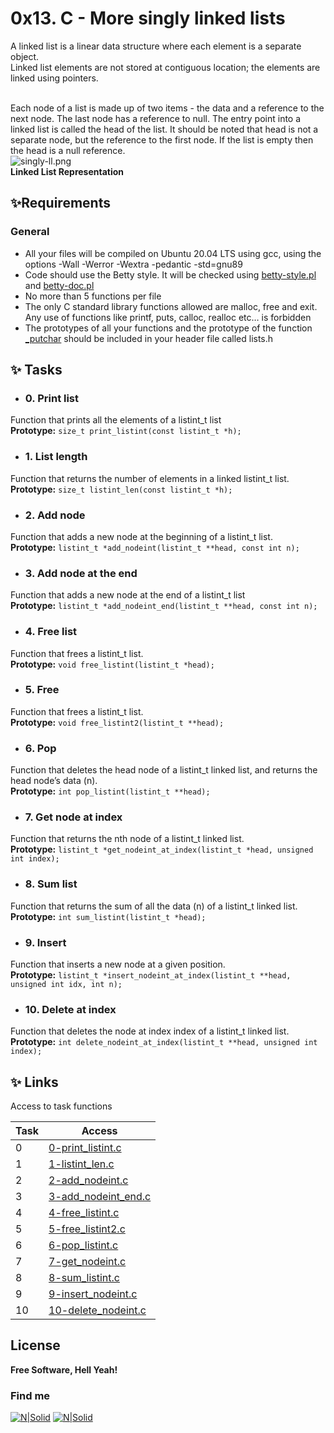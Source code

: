 # **0x13. C - More singly linked lists**
A linked list is a linear data structure where each element is a separate object.<br>
Linked list elements are not stored at contiguous location; the elements are linked using pointers.<br><br>

Each node of a list is made up of two items - the data and a reference to the next node. The last node has a reference to null. The entry point into a linked list is called the head of the list. It should be noted that head is not a separate node, but the reference to the first node. If the list is empty then the head is a null reference.<br>
![singly-ll.png](https://i.postimg.cc/ZRW6L44R/singly-ll.png)<br>
**Linked List Representation**

## ✨**Requirements**
###  General 
- All your files will be compiled on Ubuntu 20.04 LTS using gcc, using the options -Wall -Werror -Wextra -pedantic -std=gnu89
- Code should use the Betty style. It will be checked using [betty-style.pl] and [betty-doc.pl]
- No more than 5 functions per file
- The only C standard library functions allowed are malloc, free and exit. Any use of functions like printf, puts, calloc, realloc etc… is forbidden
- The prototypes of all your functions and the prototype of the function [_putchar] should be included in your header file called lists.h


## ✨ **Tasks**
- ### 0. Print list
Function that prints all the elements of a listint_t list <br>
**Prototype:** ```size_t print_listint(const listint_t *h);``` 
- ### 1. List length
Function that returns the number of elements in a linked listint_t list. <br>
**Prototype:** ```size_t listint_len(const listint_t *h);``` 
- ### 2. Add node
Function that adds a new node at the beginning of a listint_t list. <br>
**Prototype:** ```listint_t *add_nodeint(listint_t **head, const int n);``` 
- ### 3. Add node at the end
Function that adds a new node at the end of a listint_t list <br>
**Prototype:** ```listint_t *add_nodeint_end(listint_t **head, const int n);``` 
- ### 4. Free list
Function that frees a listint_t list.<br>
**Prototype:** ```void free_listint(listint_t *head);``` 
- ### 5. Free
Function that frees a listint_t list. <br>
**Prototype:** ```void free_listint2(listint_t **head);``` 
- ### 6. Pop
Function that deletes the head node of a listint_t linked list, and returns the head node’s data (n). <br>
**Prototype:** ```int pop_listint(listint_t **head);``` 
- ### 7. Get node at index
Function that returns the nth node of a listint_t linked list. <br>
**Prototype:** ```listint_t *get_nodeint_at_index(listint_t *head, unsigned int index);``` 
- ### 8. Sum list
Function that returns the sum of all the data (n) of a listint_t linked list. <br>
**Prototype:** ```int sum_listint(listint_t *head);``` 
- ### 9. Insert
Function that inserts a new node at a given position. <br>
**Prototype:** ```listint_t *insert_nodeint_at_index(listint_t **head, unsigned int idx, int n);``` 
- ### 10. Delete at index
Function that deletes the node at index index of a listint_t linked list. <br>
**Prototype:** ```int delete_nodeint_at_index(listint_t **head, unsigned int index);``` 

## ✨  Links

Access to task functions

| Task | Access|
| ------ | ------ |
| 0| [0-print_listint.c] |
| 1 | [1-listint_len.c] |
| 2 | [2-add_nodeint.c] |
| 3 | [3-add_nodeint_end.c] |
| 4 | [4-free_listint.c] |
| 5 | [5-free_listint2.c]|
| 6 | [6-pop_listint.c] |
| 7 | [7-get_nodeint.c] |
| 8 | [8-sum_listint.c]|
| 9 | [9-insert_nodeint.c] |
| 10 | [10-delete_nodeint.c]|
## License

**Free Software, Hell Yeah!**
### Find me
[![N|Solid](https://i.postimg.cc/FKh7hgp9/pngegg.png)](https://twitter.com/Lisethav55)
[![N|Solid](https://i.postimg.cc/qBNpwbw3/pngegg-3.png)](https://www.linkedin.com/in/liseth-arias/)


[//]: # (Here are the links)

   [0-print_listint.c]: <https://github.com/lisethav/holbertonschool-low_level_programming/blob/main/0x13-more_singly_linked_lists/0-print_listint.c>
   [1-listint_len.c]: <https://github.com/lisethav/holbertonschool-low_level_programming/blob/main/0x13-more_singly_linked_lists/1-listint_len.c>
   [2-add_nodeint.c]: <https://github.com/lisethav/holbertonschool-low_level_programming/blob/main/0x13-more_singly_linked_lists/2-add_nodeint.c>
   [3-add_nodeint_end.c]: <https://github.com/lisethav/holbertonschool-low_level_programming/blob/main/0x13-more_singly_linked_lists/3-add_nodeint_end.c>
   [4-free_listint.c]: <https://github.com/lisethav/holbertonschool-low_level_programming/blob/main/0x13-more_singly_linked_lists/4-free_listint.c>
   [5-free_listint2.c]: <https://github.com/lisethav/holbertonschool-low_level_programming/blob/main/0x13-more_singly_linked_lists/5-free_listint2.c>
   [6-pop_listint.c]: <https://github.com/lisethav/holbertonschool-low_level_programming/blob/main/0x13-more_singly_linked_lists/6-pop_listint.c>
   [7-get_nodeint.c]: <https://github.com/lisethav/holbertonschool-low_level_programming/blob/main/0x13-more_singly_linked_lists/7-get_nodeint.c>
   [8-sum_listint.c]: <https://github.com/lisethav/holbertonschool-low_level_programming/blob/main/0x13-more_singly_linked_lists/8-sum_listint.c>
   [9-insert_nodeint.c]: <https://github.com/lisethav/holbertonschool-low_level_programming/blob/main/0x13-more_singly_linked_lists/9-insert_nodeint.c>
   [10-delete_nodeint.c]: <https://github.com/lisethav/holbertonschool-low_level_programming/blob/main/0x13-more_singly_linked_lists/10-delete_nodeint.c>
   [betty-style.pl]: <https://github.com/holbertonschool/Betty/blob/master/betty-style.pl>
   [betty-doc.pl]: <https://github.com/holbertonschool/Betty/blob/master/betty-doc.pl>
   [_putchar]: <https://github.com/holbertonschool/_putchar.c/blob/master/_putchar.c>

